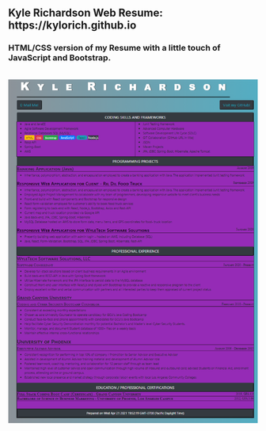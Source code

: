 


<h2>Kyle Richardson Web Resume:  https://kylorich.github.io  </h2>
<h3>HTML/CSS version of my Resume with a little touch of JavaScript and Bootstrap.</h3>
<br>
<a href="default.asp"><img src="Snip.PNG" alt="ResumePic"></a>
